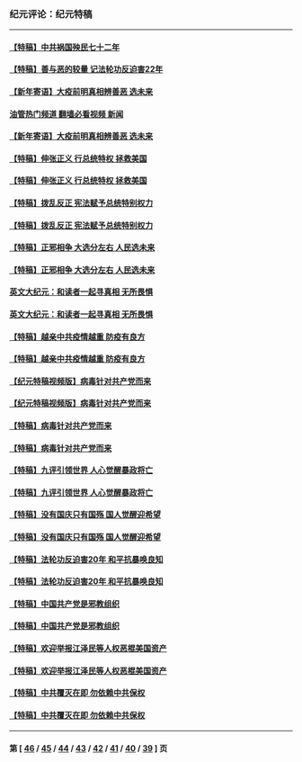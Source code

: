 ### 纪元评论：纪元特稿
---
#### [【特稿】中共祸国殃民七十二年](../../pages/nsc424/n13272607.md?01260330) 
#### [【特稿】善与恶的较量 记法轮功反迫害22年](../../pages/nsc424/n13086597.md?01260330) 
#### [【新年寄语】大疫前明真相辨善恶 选未来](../../pages/nsc424/n12660855.md?01260330) 
#### [油管热门频道 翻墙必看视频 新闻](ok?01260330)
#### [【新年寄语】大疫前明真相辨善恶 选未来](../../pages/nsc424/n12660855.md?01260330) 
#### [【特稿】伸张正义 行总统特权 拯救美国](../../pages/nsc424/n12616806.md?01260330) 
#### [【特稿】伸张正义 行总统特权 拯救美国](../../pages/nsc424/n12616806.md?01260330) 
#### [【特稿】拨乱反正 宪法赋予总统特别权力](../../pages/nsc424/n12598306.md?01260330) 
#### [【特稿】拨乱反正 宪法赋予总统特别权力](../../pages/nsc424/n12598306.md?01260330) 
#### [【特稿】正邪相争 大选分左右 人民选未来](../../pages/nsc424/n12545208.md?01260330) 
#### [【特稿】正邪相争 大选分左右 人民选未来](../../pages/nsc424/n12545208.md?01260330) 
#### [英文大纪元：和读者一起寻真相 无所畏惧](../../pages/nsc424/n12542027.md?01260330) 
#### [英文大纪元：和读者一起寻真相 无所畏惧](../../pages/nsc424/n12542027.md?01260330) 
#### [【特稿】越亲中共疫情越重 防疫有良方](../../pages/nsc424/n12042989.md?01260330) 
#### [【特稿】越亲中共疫情越重 防疫有良方](../../pages/nsc424/n12042989.md?01260330) 
#### [【纪元特稿视频版】病毒针对共产党而来](../../pages/nsc424/n11977328.md?01260330) 
#### [【纪元特稿视频版】病毒针对共产党而来](../../pages/nsc424/n11977328.md?01260330) 
#### [【特稿】病毒针对共产党而来](../../pages/nsc424/n11928818.md?01260330) 
#### [【特稿】病毒针对共产党而来](../../pages/nsc424/n11928818.md?01260330) 
#### [【特稿】九评引领世界 人心觉醒暴政将亡](../../pages/nsc424/n11660496.md?01260330) 
#### [【特稿】九评引领世界 人心觉醒暴政将亡](../../pages/nsc424/n11660496.md?01260330) 
#### [【特稿】没有国庆只有国殇 国人觉醒迎希望](../../pages/nsc424/n11549354.md?01260330) 
#### [【特稿】没有国庆只有国殇 国人觉醒迎希望](../../pages/nsc424/n11549354.md?01260330) 
#### [【特稿】法轮功反迫害20年 和平抗暴唤良知](../../pages/nsc424/n11389135.md?01260330) 
#### [【特稿】法轮功反迫害20年 和平抗暴唤良知](../../pages/nsc424/n11389135.md?01260330) 
#### [【特稿】中国共产党是邪教组织](../../pages/nsc424/n11355551.md?01260330) 
#### [【特稿】中国共产党是邪教组织](../../pages/nsc424/n11355551.md?01260330) 
#### [【特稿】欢迎举报江泽民等人权恶棍美国资产](../../pages/nsc424/n11303040.md?01260330) 
#### [【特稿】欢迎举报江泽民等人权恶棍美国资产](../../pages/nsc424/n11303040.md?01260330) 
#### [【特稿】中共覆灭在即 勿依赖中共保权](../../pages/nsc424/n11278510.md?01260330) 
#### [【特稿】中共覆灭在即 勿依赖中共保权](../../pages/nsc424/n11278510.md?01260330) 

---
#### 第 [ [46](./46.md?01260330) / [45](./45.md?01260330) / [44](./44.md?01260330) / [43](./43.md?01260330) / [42](./42.md?01260330) / [41](./41.md?01260330) / [40](./40.md?01260330) / [39](./39.md?01260330) ] 页
